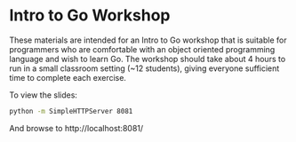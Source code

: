 # Intro to Go Workshop

These materials are intended for an Intro to Go workshop that is suitable for
programmers who are comfortable with an object oriented programming language
and wish to learn Go. The workshop should take about 4 hours to run in a small
classroom setting (~12 students), giving everyone sufficient time to complete
each exercise.

To view the slides:

```bash
python -m SimpleHTTPServer 8081
```

And browse to http://localhost:8081/

